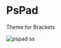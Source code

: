 PsPad
=====

Theme for Brackets

![pspad ss](https://github.com/brackets-themes/pspad/raw/master/screenshot.png)

